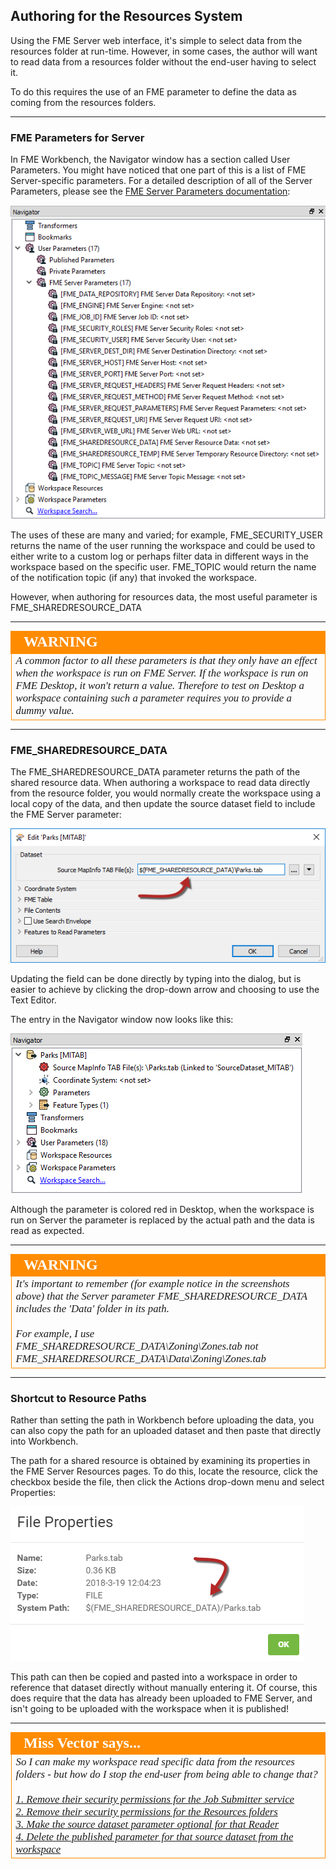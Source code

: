 ## Authoring for the Resources System ##

Using the FME Server web interface, it's simple to select data from the resources folder at run-time. However, in some cases, the author will want to read data from a resources folder without the end-user having to select it.

To do this requires the use of an FME parameter to define the data as coming from the resources folders.

---

### FME Parameters for Server ###

In FME Workbench, the Navigator window has a section called User Parameters. You might have noticed that one part of this is a list of FME Server-specific parameters. For a detailed description of all of the Server Parameters, please see the [FME Server Parameters documentation](https://docs.safe.com/fme/2018.0/html/FME_Desktop_Documentation/FME_ReadersWriters/!Transformer_Parameters/FME_Server_Parameters.htm):

![](./Images/Img2.024.FMEParametersForServerInWB.png)

The uses of these are many and varied; for example, FME&#95;SECURITY&#95;USER returns the name of the user running the workspace and could be used to either write to a custom log or perhaps filter data in different ways in the workspace based on the specific user. FME&#95;TOPIC would return the name of the notification topic (if any) that invoked the workspace.

However, when authoring for resources data, the most useful parameter is FME&#95;SHAREDRESOURCE&#95;DATA

---

<!--Warning Section-->

<table style="border-spacing: 0px">
<tr>
<td style="vertical-align:middle;background-color:darkorange;border: 2px solid darkorange">
<i class="fa fa-exclamation-triangle fa-lg fa-pull-left fa-fw" style="color:white;padding-right: 12px;vertical-align:text-top"></i>
<span style="color:white;font-size:x-large;font-weight: bold;font-family:serif">WARNING</span>
</td>
</tr>

<tr>
<td style="border: 1px solid darkorange">
<span style="font-family:serif; font-style:italic; font-size:larger">
A common factor to all these parameters is that they only have an effect when the workspace is run on FME Server. If the workspace is run on FME Desktop, it won't return a value. Therefore to test on Desktop a workspace containing such a parameter requires you to provide a dummy value.
</span>
</td>
</tr>
</table>

---

### FME&#95;SHAREDRESOURCE&#95;DATA ###

The FME&#95;SHAREDRESOURCE&#95;DATA parameter returns the path of the shared resource data. When authoring a workspace to read data directly from the resource folder, you would normally create the workspace using a local copy of the data, and then update the source dataset field to include the FME Server parameter:

![](./Images/Img2.025.FMEParametersForServerInSourceDataset.png)

Updating the field can be done directly by typing into the dialog, but is easier to achieve by clicking the drop-down arrow and choosing to use the Text Editor.

The entry in the Navigator window now looks like this:

![](./Images/Img2.026.FMEParametersForServerInSourceNav.png)

Although the parameter is colored red in Desktop, when the workspace is run on Server the parameter is replaced by the actual path and the data is read as expected.

---

<!--Warning Section-->

<table style="border-spacing: 0px">
<tr>
<td style="vertical-align:middle;background-color:darkorange;border: 2px solid darkorange">
<i class="fa fa-exclamation-triangle fa-lg fa-pull-left fa-fw" style="color:white;padding-right: 12px;vertical-align:text-top"></i>
<span style="color:white;font-size:x-large;font-weight: bold;font-family:serif">WARNING</span>
</td>
</tr>

<tr>
<td style="border: 1px solid darkorange">
<span style="font-family:serif; font-style:italic; font-size:larger">
It's important to remember (for example notice in the screenshots above) that the Server parameter FME&#95;SHAREDRESOURCE&#95;DATA includes the 'Data' folder in its path.
<br><br>For example, I use FME&#95;SHAREDRESOURCE&#95;DATA\Zoning\Zones.tab not FME&#95;SHAREDRESOURCE&#95;DATA\Data\Zoning\Zones.tab
</span>
</td>
</tr>
</table>

---

### Shortcut to Resource Paths ###

Rather than setting the path in Workbench before uploading the data, you can also copy the path for an uploaded dataset and then paste that directly into Workbench.

The path for a shared resource is obtained by examining its properties in the FME Server Resources pages. To do this, locate the resource, click the checkbox beside the file, then click the Actions drop-down menu and select Properties:

![](./Images/Img2.027.ResourceProperties.png)

This path can then be copied and pasted into a workspace in order to reference that dataset directly without manually entering it. Of course, this does require that the data has already been uploaded to FME Server, and isn't going to be uploaded with the workspace when it is published!

---

<!--Person X Says Section-->

<table style="border-spacing: 0px">
<tr>
<td style="vertical-align:middle;background-color:darkorange;border: 2px solid darkorange">
<i class="fa fa-quote-left fa-lg fa-pull-left fa-fw" style="color:white;padding-right: 12px;vertical-align:text-top"></i>
<span style="color:white;font-size:x-large;font-weight: bold;font-family:serif">Miss Vector says...</span>
</td>
</tr>

<tr>
<td style="border: 1px solid darkorange">
<span style="font-family:serif; font-style:italic; font-size:larger">
So I can make my workspace read specific data from the resources folders - but how do I stop the end-user from being able to change that?
<br><br><a href="http://52.73.3.37/fmedatastreaming/Manual/QAResponse2017.fmw?chapter=21&question=9&answer=1&DestDataset_TEXTLINE=C%3A%5CFMEOutput%5CQAResponse.html">1. Remove their security permissions for the Job Submitter service</a>
<br><a href="http://52.73.3.37/fmedatastreaming/Manual/QAResponse2017.fmw?chapter=21&question=9&answer=2&DestDataset_TEXTLINE=C%3A%5CFMEOutput%5CQAResponse.html">2. Remove their security permissions for the Resources folders</a>
<br><a href="http://52.73.3.37/fmedatastreaming/Manual/QAResponse2017.fmw?chapter=21&question=9&answer=3&DestDataset_TEXTLINE=C%3A%5CFMEOutput%5CQAResponse.html">3. Make the source dataset parameter optional for that Reader</a>
<br><a href="http://52.73.3.37/fmedatastreaming/Manual/QAResponse2017.fmw?chapter=21&question=9&answer=4&DestDataset_TEXTLINE=C%3A%5CFMEOutput%5CQAResponse.html">4. Delete the published parameter for that source dataset from the workspace</a>
</span>
</td>
</tr>
</table>
